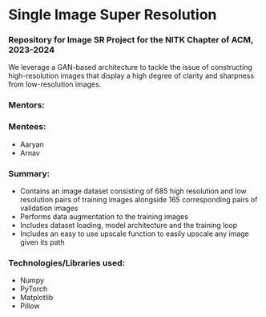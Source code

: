 # Single Image Super Resolution
### Repository for Image SR Project for the NITK Chapter of ACM, 2023-2024

<summary>We leverage a GAN-based architecture to tackle the issue of constructing high-resolution images that display a high degree of clarity and sharpness from low-resolution images.</summary>

### Mentors:

### Mentees:
* Aaryan 
* Arnav

### Summary:
* Contains an image dataset consisting of 685 high resolution and low resolution pairs of training images alongside 165 corresponding pairs of validation images
* Performs data augmentation to the training images
* Includes dataset loading, model architecture and the training loop
* Includes an easy to use upscale function to easily upscale any image given its path

### Technologies/Libraries used:
* Numpy
* PyTorch
* Matplotlib
* Pillow
